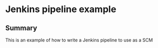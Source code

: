 # Jenkins pipeline example
## Summary
This is an example of how to write a Jenkins pipeline to use as a SCM
